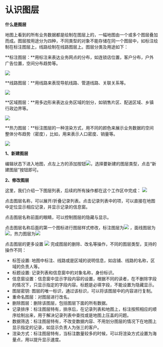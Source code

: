 # 认识图层
**什么是图层**

地图上看到的所有业务数据都是绘制在图层上的，一幅地图由一个或多个图层叠加而成。图层按用途分为四种，不同类型的对象不能存储在同一个图层中，如标注绘制在标注图层上，线路绘制在线路图层上。图层分类及用途如下：

**标注图层：**用标注来表达业务网点的分布，如连锁店位置，客户分布，户外广告位置，空间分布趋势等。

![](http://pic.dituwuyou.com/map%2Fpicture%2Fmarker-layer.jpg)

**线路图层：**用线路来表现导航线路、管道线路、关联关系等。

![](http://pic.dituwuyou.com/map%2Fpicture%2Fline-layer.jpg)

**区域图层：**用多边形来表达业务区域的划分，如销售片区、配送区域、乡镇行政边界等。

![](http://pic.dituwuyou.com/map%2Fpicture%2Fregion-layer.jpg)

**热力图层：**标注图层的一种渲染方式，用不同的颜色来展示业务数据的空间整体分布趋势（密度），比如，用来表示人口密度、销量等。

![](http://pic.dituwuyou.com/map%2Fpicture%2Fheatmap-layer.jpg)

**1、新建图层**

编辑状态下进入地图，点左上方的添加按钮![](http://pic.dituwuyou.com/map%2Fpicture%2Ficon%2Faddlayer.png)，选择要新建的图层类型，点击“新建图层”按钮即可。

**2、修改图层**

这里，我们介绍一下图层列表，后续的所有操作都在这个工作区中完成：
![](http://pic.dituwuyou.com/map%2Fpicture%2Flayerlist.png)

点击图层名称，可以展开/折叠记录列表。点击记录列表中的项，可以直接在地图中定位显示相应记录，并显示记录的信息窗。

点击图层名称前面的眼睛，可以控制图层的隐藏与显示。

点击图层名称后面的第一个图标进行图层样式修改，标注图层为![](http://pic.dituwuyou.com/map%2Fpicture%2Ficon%2Fqipao.jpg) ，面线图层为![](http://pic.dituwuyou.com/map%2Fpicture%2Ficon%2Fregionstyle.png)，热力图层为![](http://pic.dituwuyou.com/map%2Fpicture%2Ficon%2Fheatstyle.png)

点击图层的更多设置 ![](http://pic.dituwuyou.com/map%2Fpicture%2Ficon%2Flayersetting.png) 完成图层的删除、改名等操作，不同的图层类型，支持的操作不同：

* 标签设置: 地图中标注、线路或是区域的说明信息，如店铺、线路的名称，区域的负责人等。
* 标题设置: 记录列表和信息窗中的对象名称，身份标识。
* 信息窗设置：信息窗中显示字段内容的设置，根据不同的读者，在不删除字段的情况下，只显示指定的字段内容。标题是必填字段，不能设置为隐藏显示。
* 图层密钥: 图层的唯一标识，通过该标识，可以将该图层中的内容进行复制。
* 重命名图层：对图层进行改名。
* 删除图层：删除该图层，包括图层下面的所有数据。
* 记录排序：标注图层特有，排序后，在记录列表和地图上，标注按照相应的顺序绘制出来，用于解决记录列表中查找或是地图上压盖的问题。
* 数据筛选：标注图层特有，不改变数据内容、不用划分图层的情况下在地图上显示指定的记录，如显示负责人为张三的客户。
* 渲染方式：标注图层特有，当标注数量较多的时候，可以将渲染方式设置为海量点，用以提升显示速度。
